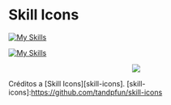 # Skill Icons

[![My Skills](https://skillicons.dev/icons?i=java,kotlin,go,rust,java,nodejs,figma&theme=light)](https://skillicons.dev)

[![My Skills](https://skillicons.dev/icons?i=aws,gcp,azure,react,go,rust,vue,flutter&perline=3)](https://skillicons.dev)

<p align="center">
  <a href="https://skillicons.dev">
    <img src="https://skillicons.dev/icons?i=git,go,rust,latex,kubernetes,docker,c,vim" />
  </a>
</p>


Créditos a [Skill Icons][skill-icons].
[skill-icons]:https://github.com/tandpfun/skill-icons
